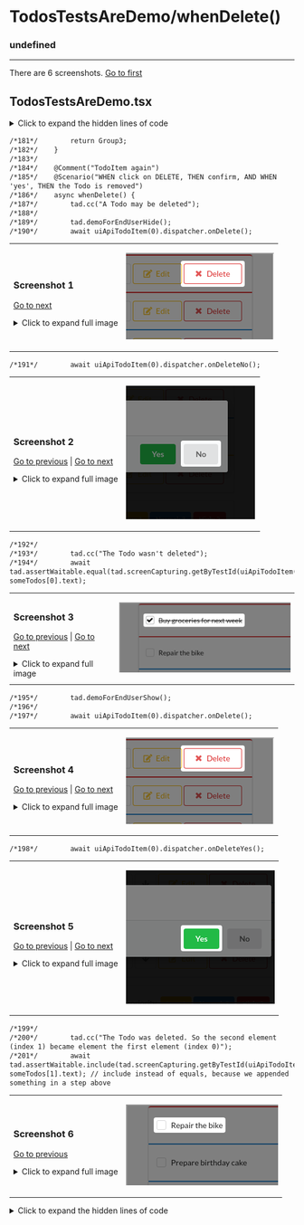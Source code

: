 
# TodosTestsAreDemo/whenDelete()

### undefined

---

There are 6 screenshots. [Go to first](#screenshot-1)

## TodosTestsAreDemo.tsx

<details><summary>Click to expand the hidden lines of code</summary>

```tsx
/*  1*/import React from 'react'; import { Utils } from "../../copied/Utils";
/*  2*/import { tad } from "../../lib";
/*  3*/import { Comment, Only, Scenario } from "../../lib/decorators";
/*  4*/import { render } from "../../lib/reactTestingLibraryCustomized";
/*  5*/import { uiApiTodoForm } from "./TodoForm";
/*  6*/import { uiApiTodoItem } from "./TodoItem";
/*  7*/import { Priority, Todos, colorHigh, colorLow, colorNormal, entities, fields, someTodos, todosTestids as testids, uiApiTodos } from "./Todos";
/*  8*/
/*  9*/export class TodosTestsAreDemo {
/* 10*/
/* 11*/    async before() {
/* 12*/        // TODO experimental; we use this in only 2 places for the moment
/* 13*/        await tad.miniDb.clear()
/* 14*/            .populate("Todo", 1, 3);
/* 15*/
/* 16*/        render(<Todos />);
/* 17*/        await tad.waitForCommunicationFinished();
/* 18*/    }
/* 19*/
/* 20*/    @Comment("Todos (func comp)")
/* 21*/    @Scenario("SCREEN Todos")
/* 22*/    async screenTodos() {
/* 23*/        let item = tad.screenCapturing.getByTestId(testids.todoItem + "_0")
/* 24*/        tad.cc("`Todo.priority` -> color of the top border");
/* 25*/        await tad.assertWaitable.include(item.className, tad.miniDb.getDerived(entities.Todo, 1, fields.Todo.priority, colorHigh));
/* 26*/        tad.cc("`Todo.text`");
/* 27*/        let label = tad.screenCapturing.getByTestId(uiApiTodoItem(0).testids.onToggle);
/* 28*/        await tad.assertWaitable.equal(label.textContent, tad.miniDb.get(entities.Todo, 1, fields.Todo.text)); // or maybe: tad.miniDb.get(entities.Todo, 1, e => e.text)
/* 29*/        tad.cc("`Todo.done`: when `true`, we 'line through' the text");
/* 30*/        await tad.assertWaitable.equal(label.style.textDecoration, tad.miniDb.getDerived(entities.Todo, 1, fields.Todo.done, "line-through"));
/* 31*/        tad.cc("`Todo.done`: when `true` we check the checkbox");
/* 32*/        await tad.assertWaitable.equal(tad.withinCapturing(item).getByRole<HTMLInputElement>('checkbox').checked, tad.miniDb.getDerived(entities.Todo, 1, fields.Todo.done, true));
/* 33*/
/* 34*/        tad.demoForEndUserHide();
/* 35*/        item = tad.screenCapturing.getByTestId(testids.todoItem + "_2")
/* 36*/        tad.cc("`Todo.priority` -> color of the top border");
/* 37*/        await tad.assertWaitable.include(item.className, colorNormal);
/* 38*/        tad.cc("`Todo.text`");
/* 39*/        label = tad.screenCapturing.getByTestId(uiApiTodoItem(2).testids.onToggle);
/* 40*/        await tad.assertWaitable.equal(label.textContent, tad.miniDb.get(entities.Todo, 3, fields.Todo.text));
/* 41*/        tad.cc("`Todo.done`: when `false`, we don't 'line through' the text");
/* 42*/        await tad.assertWaitable.notEqual(label.style.textDecoration, "line-through");
/* 43*/        tad.cc("`Todo.done`: and we uncheck the checkbox");
/* 44*/        await tad.assertWaitable.isFalse(tad.withinCapturing(item).getByRole<HTMLInputElement>('checkbox').checked);
/* 45*/        tad.demoForEndUserShow();
/* 46*/
/* 47*/        tad.cc("Total number of Todos");
/* 48*/        await tad.assertWaitable.equal(tad.screenCapturing.getByTestId(testids.total).textContent, "6")
/* 49*/        tad.cc("Number of Todos w/ priority = Low");
/* 50*/        await tad.assertWaitable.equal(tad.screenCapturing.getByTestId(testids.totalLow).textContent, "1")
/* 51*/        tad.cc("Number of Todos w/ priority = Normal");
/* 52*/        await tad.assertWaitable.equal(tad.screenCapturing.getByTestId(testids.totalNormal).textContent, "3")
/* 53*/        tad.cc("Number of Todos w/ priority = High");
/* 54*/        await tad.assertWaitable.equal(tad.screenCapturing.getByTestId(testids.totalHigh).textContent, "2")
/* 55*/    }
/* 56*/
/* 57*/    group1() {
/* 58*/        class Group1 {
/* 59*/
/* 60*/            @Scenario("WHEN click on Add, THEN the form opens")
/* 61*/            async whenAddThenForm() {
/* 62*/                tad.cc("Let's add a new Todo");
/* 63*/                await uiApiTodos().dispatcher.onAdd();
/* 64*/            }
/* 65*/
/* 66*/            @Scenario("FORM for a Todo; test #1")
/* 67*/            async formTodo1() {
/* 68*/                tad.cc("Please observe that this text field is already focused. So you can directly start typing, w/o needing to click here first");
/* 69*/                await this.createNewTodo();
/* 70*/
/* 71*/                tad.cc("The newly added Todo appears at the bottom of the list");
/* 72*/                let label = tad.screenCapturing.getByTestId(uiApiTodoItem(6).testids.onToggle);
/* 73*/                await tad.assertWaitable.equal(label.textContent, "My task");
/* 74*/            }
/* 75*/
/* 76*/            // I created this helper function UNDERNEATH the calling function to see how the screenshots are arranged in the MD report
/* 77*/            private async createNewTodo() {
/* 78*/                const textbox = tad.withinCapturing(tad.screenCapturing.getByTestId(uiApiTodoForm().testids.onChangeText)).getByRole('textbox');
/* 79*/                tad.demoForEndUserHideNext(); // hiding this check because the object from the verification is ugly and not meaningful
/* 80*/
/* 81*/                await tad.assertWaitable.equal(document.activeElement, textbox);
/* 82*/
/* 83*/                await this.anotherDummyHelperFunction();
/* 84*/                await this.anotherDummyHelperFunction();
/* 85*/
/* 86*/                // TODO: crapa in step by step, caci e spotlight-ul de "will type", "was typed", si atunci incearca si uiapi sa arate cate un spotlight pt fiecare caracter
/* 87*/                // nu stiu de ce crapa in modul normal; nu vad erori in consola
/* 88*/                // await tad.userEventWaitable.type(textbox, "My task");
/* 89*/                await uiApiTodoForm().dispatcher.onChangeText("My task");
/* 90*/                await uiApiTodoForm().dispatcher.onSave();
/* 91*/            }
/* 92*/
/* 93*/            // this doeasn't test anything; it's here to illustrate 2 screenshots that belong to the same line
/* 94*/            private async anotherDummyHelperFunction() {
/* 95*/                const textbox = tad.withinCapturing(tad.screenCapturing.getByTestId(uiApiTodoForm().testids.onChangeText)).getByRole('textbox');
/* 96*/                await tad.assertWaitable.isTrue(true);
/* 97*/            }
/* 98*/        }
/* 99*/        return Group1;
/*100*/    }
/*101*/
/*102*/    @Comment("TodoItem (func comp)")
/*103*/    @Scenario("WHEN click on checkbox or label, THEN toggle 'done'")
/*104*/    async whenCheckbox() {
/*105*/        let item = tad.screenCapturing.getByTestId(testids.todoItem + "_1");
/*106*/
/*107*/        tad.cc("When we solve the Todo, we click on the text or checkbox")
/*108*/        await uiApiTodoItem(1).dispatcher.onToggle();
/*109*/        tad.cc("The checkbox becomes checked, and the text is 'line-through'");
/*110*/        await tad.assertWaitable.isTrue(tad.withinCapturing(item).getByRole<HTMLInputElement>('checkbox').checked);
/*111*/
/*112*/        tad.demoForEndUserHide();
/*113*/        await uiApiTodoItem(1).dispatcher.onToggle();
/*114*/        tad.cc("Toggled back from done -> not done");
/*115*/        await tad.assertWaitable.isFalse(tad.withinCapturing(item).getByRole<HTMLInputElement>('checkbox').checked);
/*116*/    }
/*117*/
/*118*/    group2() {
/*119*/        class Group2 {
/*120*/
/*121*/            @Scenario("WHEN click on UP, THEN the Todo slides up")
/*122*/            async whenUp() {
/*123*/                tad.cc(`We may move the Todo up. Now 'Repair the bike' is the second`);
/*124*/                await uiApiTodoItem(1).dispatcher.onUp();
/*125*/                tad.cc(`And after clicking, it moved up, so 'Repair the bike' is the first`);
/*126*/                await tad.assertWaitable.equal(tad.screenCapturing.getByTestId(uiApiTodoItem(0).testids.onToggle).textContent, "Repair the bike");
/*127*/            }
/*128*/
/*129*/            @Scenario("WHEN click on DOWN, THEN the Todo slides down")
/*130*/            async whenDown() {
/*131*/                await uiApiTodoItem(0).dispatcher.onDown();
/*132*/                tad.cc("Element [0] moved down and is now element [1], as in the initial setup");
/*133*/                await tad.assertWaitable.equal(tad.screenCapturing.getByTestId(uiApiTodoItem(0).testids.onToggle).textContent, "Buy groceries for next week");
/*134*/            }
/*135*/        }
/*136*/        return Group2;
/*137*/    }
/*138*/
/*139*/    @Scenario("WHEN double click on a Todo, THEN the form opens")
/*140*/    async whenDoubleClick() {
/*141*/        tad.demoForEndUserHide();
/*142*/        await tad.userEventWaitable.dblClick(tad.screenCapturing.getByTestId(testids.todoItem + "_1"));
/*143*/        await tad.screenCapturing.findByTestId(testids.form); 
/*144*/        
/*145*/        await uiApiTodoForm().dispatcher.onClose();
/*146*/        await tad.assertWaitable.notExists(tad.screenCapturing.queryByTestId(testids.form));
/*147*/    }
/*148*/
/*149*/    group3() {
/*150*/        class Group3 {
/*151*/
/*152*/            @Scenario("WHEN click on Edit, THEN the form opens")
/*153*/            async whenEditThenForm() {
/*154*/                tad.cc("A Todo may be edited");
/*155*/                await uiApiTodoItem(1).dispatcher.onEdit();
/*156*/            }
/*157*/
/*158*/            @Comment("TodoForm (func comp)")
/*159*/            @Scenario("FORM for a Todo; test #2")
/*160*/            async formTodo2() {
/*161*/                await uiApiTodoForm().dispatcher.onChangeText("Repair the bike; some updates");
/*162*/
/*163*/                tad.cc("We may check/uncheck for the editor as well");
/*164*/                await uiApiTodoForm().dispatcher.onChangeDone();
/*165*/
/*166*/                tad.cc("We also have the notion of priority");
/*167*/                await uiApiTodoForm().dispatcher.onChangePriority(Priority.LOW);
/*168*/                await uiApiTodoForm().dispatcher.onSave();
/*169*/
/*170*/                let item = tad.screenCapturing.getByTestId(testids.todoItem + "_1");
/*171*/                tad.cc("The Todo was updated");
/*172*/                const label = tad.screenCapturing.getByTestId(uiApiTodoItem(1).testids.onToggle);
/*173*/                await tad.assertWaitable.equal(label.textContent, someTodos[1].text + "; some updates");
/*174*/                tad.demoForEndUserHide();
/*175*/                await tad.assertWaitable.include(item.className, colorLow);
/*176*/                await tad.assertWaitable.equal(label.style.textDecoration, "line-through");
/*177*/                await tad.assertWaitable.isTrue(tad.withinCapturing(item).getByRole<HTMLInputElement>('checkbox').checked);
/*178*/            }
/*179*/
/*180*/        }
```

</details>

```tsx
/*181*/        return Group3;
/*182*/    }
/*183*/
/*184*/    @Comment("TodoItem again")
/*185*/    @Scenario("WHEN click on DELETE, THEN confirm, AND WHEN 'yes', THEN the Todo is removed")
/*186*/    async whenDelete() {
/*187*/        tad.cc("A Todo may be deleted");
/*188*/
/*189*/        tad.demoForEndUserHide();
/*190*/        await uiApiTodoItem(0).dispatcher.onDelete();
```

<table><tr>
<td>

### Screenshot 1

 [Go to next](#screenshot-2)

<details><summary>Click to expand full image</summary>

TodosTestsAreDemo/whenDelete/Todos_todoItem_0_TodoItem__onDelete.png <br/>
![](Todos_todoItem_0_TodoItem__onDelete.png)

</details>
</td>
<td>

![](Todos_todoItem_0_TodoItem__onDelete_small.png)

</td>
</tr></table>

```tsx
/*191*/        await uiApiTodoItem(0).dispatcher.onDeleteNo();
```

<table><tr>
<td>

### Screenshot 2

[Go to previous](#screenshot-1) |  [Go to next](#screenshot-3)

<details><summary>Click to expand full image</summary>

TodosTestsAreDemo/whenDelete/TodoItem__onDeleteNo.png <br/>
![](TodoItem__onDeleteNo.png)

</details>
</td>
<td>

![](TodoItem__onDeleteNo_small.png)

</td>
</tr></table>

```tsx
/*192*/
/*193*/        tad.cc("The Todo wasn't deleted");
/*194*/        await tad.assertWaitable.equal(tad.screenCapturing.getByTestId(uiApiTodoItem().testids.onToggle).textContent, someTodos[0].text);
```

<table><tr>
<td>

### Screenshot 3

[Go to previous](#screenshot-2) |  [Go to next](#screenshot-4)

<details><summary>Click to expand full image</summary>

TodosTestsAreDemo/whenDelete/Todos_todoItem_0_TodoItem__onToggle.png <br/>
![](Todos_todoItem_0_TodoItem__onToggle.png)

</details>
</td>
<td>

![](Todos_todoItem_0_TodoItem__onToggle_small.png)

</td>
</tr></table>

```tsx
/*195*/        tad.demoForEndUserShow();
/*196*/
/*197*/        await uiApiTodoItem(0).dispatcher.onDelete();
```

<table><tr>
<td>

### Screenshot 4

[Go to previous](#screenshot-3) |  [Go to next](#screenshot-5)

<details><summary>Click to expand full image</summary>

TodosTestsAreDemo/whenDelete/Todos_todoItem_0_TodoItem__onDelete_REP1.png <br/>
![](Todos_todoItem_0_TodoItem__onDelete_REP1.png)

</details>
</td>
<td>

![](Todos_todoItem_0_TodoItem__onDelete_REP1_small.png)

</td>
</tr></table>

```tsx
/*198*/        await uiApiTodoItem(0).dispatcher.onDeleteYes();
```

<table><tr>
<td>

### Screenshot 5

[Go to previous](#screenshot-4) |  [Go to next](#screenshot-6)

<details><summary>Click to expand full image</summary>

TodosTestsAreDemo/whenDelete/TodoItem__onDeleteYes.png <br/>
![](TodoItem__onDeleteYes.png)

</details>
</td>
<td>

![](TodoItem__onDeleteYes_small.png)

</td>
</tr></table>

```tsx
/*199*/
/*200*/        tad.cc("The Todo was deleted. So the second element (index 1) became element the first element (index 0)");
/*201*/        await tad.assertWaitable.include(tad.screenCapturing.getByTestId(uiApiTodoItem(0).testids.onToggle).textContent, someTodos[1].text); // include instead of equals, because we appended something in a step above
```

<table><tr>
<td>

### Screenshot 6

[Go to previous](#screenshot-5)

<details><summary>Click to expand full image</summary>

TodosTestsAreDemo/whenDelete/Todos_todoItem_0_TodoItem__onToggle_REP1.png <br/>
![](Todos_todoItem_0_TodoItem__onToggle_REP1.png)

</details>
</td>
<td>

![](Todos_todoItem_0_TodoItem__onToggle_REP1_small.png)

</td>
</tr></table>

<details><summary>Click to expand the hidden lines of code</summary>

```tsx
/*202*/    }
/*203*/
/*204*/    @Scenario("")
/*205*/    async uiApiSampleScript() {
/*206*/        await uiApiTodos().dispatcher.onAdd();
/*207*/        await uiApiTodoForm().dispatcher.onChangeText("salut");
/*208*/        await uiApiTodoForm().dispatcher.onChangeDone();
/*209*/        await uiApiTodoForm().dispatcher.onSave();
/*210*/
/*211*/        await uiApiTodos().dispatcher.onAdd();
/*212*/        await uiApiTodoForm().dispatcher.onClose();
/*213*/    }
/*214*/}
/*215*/
```

</details>
